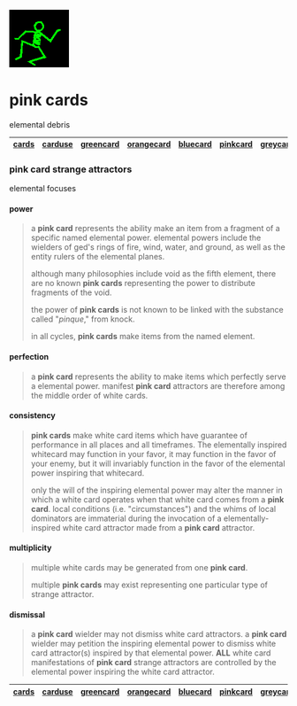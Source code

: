 ![dancer](assets/dancer.gif)

# pink cards

elemental debris

|  [cards](cards.md)  |  [carduse](carduse.md)  |  [greencard](greencard.md)  |  [orangecard](orangecard.md)  |  [bluecard](bluecard.md)  |  [pinkcard](pinkcard.md)  |  [greycard](greycard.md)  |  [mintcard](mintcard.md)  |  [goldcard](goldcard.md)  |  [yellowcard](yellowcard.md)  | 
| ------------------- | ----------------------- | --------------------------- | ----------------------------- | ------------------------- | ------------------------- | ------------------------- | ------------------------- | ------------------------- | ----------------------------- | 

### pink card strange attractors

elemental focuses

#### 

#### power
>
>  a **pink card** represents the ability make an item from a fragment of a specific named elemental power. elemental powers include the wielders of ged's rings of fire, wind, water, and ground, as well as the entity rulers of the elemental planes.
>
>  although many philosophies include void as the fifth element, there are no known **pink cards** representing the power to distribute fragments of the void.
>
>  the power of **pink cards** is not known to be linked with the substance called "*pinque*," from knock.
>
>  in all cycles, **pink cards** make items from the named element.

#### 

#### perfection
>
>  a **pink card** represents the ability to make items which perfectly serve a elemental power. manifest **pink card** attractors are therefore among the middle order of white cards.

#### 

#### consistency
>
>  **pink cards** make white card items which have guarantee of performance in all places and all timeframes. The elementally inspired whitecard may function in your favor, it may function in the favor of your enemy, but it will invariably function in the favor of the elemental power inspiring that whitecard.
>
>  only the will of the inspiring elemental power may alter the manner in which a white card operates when that white card comes from a **pink card**. local conditions (i.e. "circumstances") and the whims of local dominators are immaterial during the invocation of a elementally-inspired white card attractor made from a **pink card** attractor.

#### 

#### multiplicity
>
>  multiple white cards may be generated from one **pink card**.
>
>  multiple **pink cards** may exist representing one particular type of strange attractor. 

#### 

#### dismissal
>
>  a **pink card** wielder may not dismiss white card attractors. a **pink card** wielder may petition the inspiring elemental power to dismiss white card attractor(s) inspired by that elemental power. **ALL** white card manifestations of **pink card** strange attractors are controlled by the elemental power inspiring the white card attractor.

|  [cards](cards.md)  |  [carduse](carduse.md)  |  [greencard](greencard.md)  |  [orangecard](orangecard.md)  |  [bluecard](bluecard.md)  |  [pinkcard](pinkcard.md)  |  [greycard](greycard.md)  |  [mintcard](mintcard.md)  |  [goldcard](goldcard.md)  |  [yellowcard](yellowcard.md)  | 
| ------------------- | ----------------------- | --------------------------- | ----------------------------- | ------------------------- | ------------------------- | ------------------------- | ------------------------- | ------------------------- | ----------------------------- | 

 